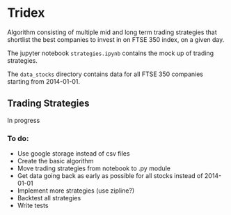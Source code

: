 # Tridex
Algorithm consisting of multiple mid and long term trading strategies that shortlist the best companies to invest in on FTSE 350 index, on a given day.

The jupyter notebook `strategies.ipynb` contains the mock up of trading strategies. 

The `data_stocks` directory contains data for all FTSE 350 companies starting from 2014-01-01.

## Trading Strategies
In progress

### To do:
- Use google storage instead of csv files
- Create the basic algorithm
- Move trading strategies from notebook to .py module
- Get data going back as early as possible for all stocks instead of 2014-01-01
- Implement more strategies (use zipline?)
- Backtest all strategies
- Write tests


